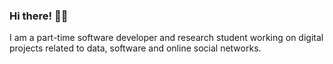 ### Hi there! 👋🏻

I am a part-time software developer and research student working on digital projects related to data, software and online social networks.
